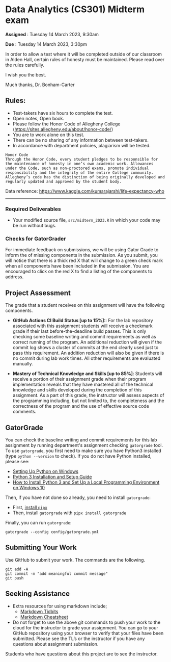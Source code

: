 # Data Analytics (CS301) Midterm exam

**Assigned** : Tuesday 14 March 2023, 9:30am

**Due** : Tuesday 14 March 2023, 3:30pm

In order to allow a test where it will be completed outside of our classroom in Alden Hall, certain rules of honesty must be maintained. Please read over the rules carefully. 

I wish you the best.

Much thanks,
Dr. Bonham-Carter

## Rules: 

* Test-takers have six hours to complete the test. 
* Open notes, Open book. 
* Please follow the Honor Code of Allegheny College (https://sites.allegheny.edu/about/honor-code/) 
* You are to work alone on this test. 
* There can be no sharing of any information between test-takers.
* In accordance with department policies, plagiarism will be tested.

```
Honor Code
Through the Honor Code, every student pledges to be responsible for the maintenance of honesty in one’s own academic work. Allowances under the Code, such as non-proctored exams, promote individual responsibility and the integrity of the entire College community. Allegheny’s code has the distinction of being originally developed and regularly updated and approved by the student body.
```

Data reference: https://www.kaggle.com/kumarajarshi/life-expectancy-who

---

### Required Deliverables

* Your modified source file, `src/midterm_2023.R` in which your code may be run without bugs.

### Checks for GatorGrader

For immediate feedback on submissions, we will be using Gator Grade to inform the of missing components in the submission. As you submit, you will notice that there is a thick red X that will change to a green check mark when all components have been included in the submission. You are encouraged to click on the red X to find a listing of the components to address.

## Project Assessment

The grade that a student receives on this assignment will have the following components.

- **GitHub Actions CI Build Status [up to 15%]:**: For the lab repository associated with this assignment students will receive a checkmark grade if their last before-the-deadline build passes. This is only checking some baseline writing and commit requirements as well as correct running of the program. An additional reduction will given if the commit log shows a cluster of commits at the end clearly used just to pass this requirement. An addition reduction will also be given if there is no commit during lab work times. All other requirements are evaluated manually.

- **Mastery of Technical Knowledge and Skills [up to 85%]**: Students will receive a portion of their assignment grade when their program implementation reveals that they have mastered all of the technical knowledge and skills developed during the completion of this assignment. As a part of this grade, the instructor will assess aspects of the programming including, but not limited to, the completeness and the correctness of the program and the use of effective source code comments.

## GatorGrade

You can check the baseline writing and commit requirements for this lab assignment by running department's assignment checking `gatorgrade` tool. To use `gatorgrade`, you first need to make sure you have Python3 installed (type `python --version` to check). If you do not have Python installed, please see:

- [Setting Up Python on Windows](https://realpython.com/lessons/python-windows-setup/)
- [Python 3 Installation and Setup Guide](https://realpython.com/installing-python/)
- [How to Install Python 3 and Set Up a Local Programming Environment on Windows 10](https://www.digitalocean.com/community/tutorials/how-to-install-python-3-and-set-up-a-local-programming-environment-on-windows-10)

Then, if you have not done so already, you need to install `gatorgrade`:

- First, [install `pipx`](https://pypa.github.io/pipx/installation/)
- Then, install `gatorgrade` with `pipx install gatorgrade`

Finally, you can run `gatorgrade`:

`gatorgrade --config config/gatorgrade.yml`

## Submitting Your Work

Use GitHub to submit your work. The commands are the following.

```
git add -A
git commit -m "add meaningful commit message"
git push
```

## Seeking Assistance

* Extra resources for using markdown include;
  + [Markdown Tidbits](https://www.youtube.com/watch?v=cdJEUAy5IyA)
  + [Markdown Cheatsheet](https://github.com/adam-p/markdown-here/wiki/Markdown-Cheatsheet)
* Do not forget to use the above git commands to push your work to the cloud for the instructor to grade your assignment. You can go to your GitHub repository using your browser to verify that your files have been submitted. Please see the TL’s or the instructor if you have any questions about assignment submission.

Students who have questions about this project are to see the instructor.